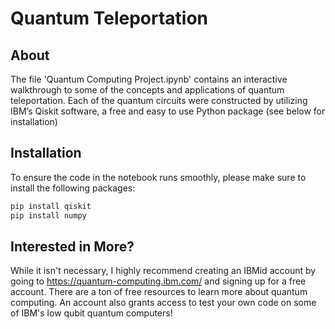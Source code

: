 # Quantum Teleportation

## About

The file 'Quantum Computing Project.ipynb' contains an interactive walkthrough to some of the concepts and applications of quantum teleportation. Each of the quantum circuits were constructed by utilizing IBM’s Qiskit software, a free and easy to use Python package (see below for installation)

## Installation

To ensure the code in the notebook runs smoothly, please make sure to install the following packages:

```bash
pip install qiskit
pip install numpy
```

## Interested in More?

While it isn't necessary, I highly recommend creating an IBMid account by going to https://quantum-computing.ibm.com/ and signing up for a free account. There are a ton of free resources to learn more about quantum computing. An account also grants access to test your own code on some of IBM's low qubit quantum computers!
